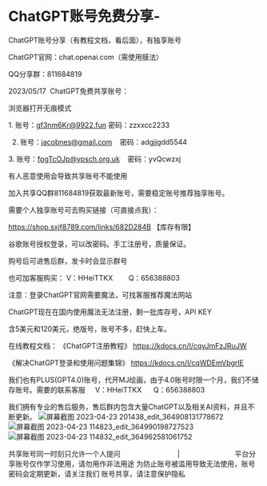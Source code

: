 # ChatGPT账号免费分享-
ChatGPT账号分享（有教程文档，看后面），有独享账号

ChatGPT官网：chat.openai.com（需使用膜法）

QQ分享群：811684819 

2023/05/17  ChatGPT免费共享账号：

浏览器打开无痕模式

1. 账号：gf3nm6Kr@9922.fun
   密码：zzxxcc2233

2. 账号：jacobnes@gmail.com
   密码：adgjjgdd5544

3. 账号：fpgTcOJp@ypsch.org.uk
   密码：yvQcwzxj

有人恶意使用会导致共享账号不能使用

加入共享QQ群811684819获取最新账号，需要稳定账号推荐独享账号。 

需要个人独享账号可去购买链接（可直接点我）：

https://shop.sxjf8789.com/links/682D284B     【库存有限】

谷歌账号授权登录，可以改密码。手工注册号，质量保证。

购号后可进售后群，发卡时会显示群号

也可加客服购买：
V：HHeiTTKX        Q：656388803 

注意：登录ChatGPT官网需要魔法，可找客服推荐魔法网站

ChatGPT现在在国内使用魔法无法注册，剩一批库存号，API KEY

含5美元和120美元，绝版号，账号不多，赶快上车。

在线教程文档：
《ChatGPT注册教程》
https://kdocs.cn/l/cqyJmFzJRuJW

《解决ChatGPT登录和使用问题集锦》
https://kdocs.cn/l/cqWDEmVbgrlE

我们也有PLUS(GPT4.0)账号，代开MJ绘画，由于4.0账号时限一个月，我们不储存账号。需要的联系客服    
V：HHeiTTKX      Q：656388803

我们拥有专业的售后服务，售后群内包含大量ChatGPT以及相关AI资料，并且不断更新。
![屏幕截图 2023-04-23 201438_edit_364908131778672](https://github.com/HHeiHHa/ChatGPT-/assets/128380530/c549b056-3479-49d9-8c98-aacb43276351)
![屏幕截图 2023-04-23 114823_edit_364990198727523](https://github.com/HHeiHHa/ChatGPT-/assets/128380530/1d03a8ba-8149-4285-8a62-6a216da1c258)
![屏幕截图 2023-04-23 114832_edit_364962581061752](https://github.com/HHeiHHa/ChatGPT-/assets/128380530/f799fd00-aecf-4b40-9294-f4a8484c4b9a)

共享账号同一时刻只允许一个人提问                             |                           
平台分享账号仅作学习使用，请勿用作非法用途
为防止账号被滥用导致无法使用，账号密码会定期更新，请关注我们
账号共享，请注意保护隐私    
